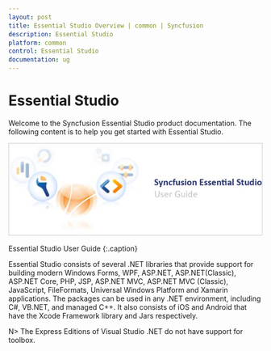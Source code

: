 ```yaml
---
layout: post
title: Essential Studio Overview | common | Syncfusion
description: Essential Studio
platform: common
control: Essential Studio
documentation: ug
---
```


# Essential Studio

Welcome to the Syncfusion Essential Studio product documentation. The following content is to help you get started with Essential Studio.

![](Terminology_images/Essential-Studio_img1.png)

Essential Studio User Guide
{:.caption}

Essential Studio consists of several .NET libraries that provide support for building modern Windows Forms, WPF, ASP.NET, ASP.NET(Classic), ASP.NET Core, PHP, JSP, ASP.NET MVC, ASP.NET MVC (Classic), JavaScript, FileFormats, Universal Windows Platform and Xamarin applications. The packages can be used in any .NET environment, including C#, VB.NET, and managed C++. It also consists of iOS and Android that have the Xcode Framework library and Jars respectively. 

 N> The Express Editions of Visual Studio .NET do not have support for toolbox.